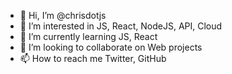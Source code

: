 - 👋 Hi, I’m @chrisdotjs
- 👀 I’m interested in JS, React, NodeJS, API, Cloud
- 🌱 I’m currently learning JS, React
- 💞️ I’m looking to collaborate on Web projects
- 📫 How to reach me Twitter, GitHub

<!---
chrisdotjs/chrisdotjs is a ✨ special ✨ repository because its `README.md` (this file) appears on your GitHub profile.
You can click the Preview link to take a look at your changes.
--->
